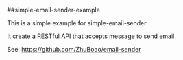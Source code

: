 ##simple-email-sender-example

This is a simple example for simple-email-sender.

It create a RESTful API that accepts message to send email.

See: https://github.com/ZhuBoao/email-sender
